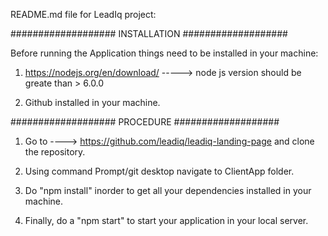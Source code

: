 README.md file for LeadIq project:

###################
INSTALLATION
###################

Before running the Application things need to be installed in your machine:

1. https://nodejs.org/en/download/ -----> node js version should be greate than > 6.0.0

2. Github installed in your machine.
 
###################
PROCEDURE
###################

1. Go to ----> https://github.com/leadiq/leadiq-landing-page and clone the repository.

2. Using command Prompt/git desktop navigate to ClientApp folder.

3. Do "npm install" inorder to get all your dependencies installed in your machine.

4. Finally, do a "npm start" to start your application in your local server.